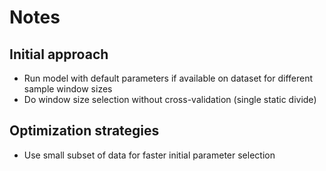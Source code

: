 # Notes

## Initial approach

- Run model with default parameters if available on dataset for different sample window sizes
- Do window size selection without cross-validation (single static divide)

## Optimization strategies

- Use small subset of data for faster initial parameter selection

